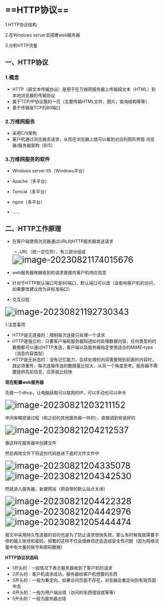# ==HTTP协议==

1.HTTP协议结构

2.在Windows server去搭建web服务器

3.分析HTTP流量

## 一、HTTP协议

### 1.概念

- HTTP（超文本传输协议）是用于在万维网服务器上传输超文本（HTML）到本地浏览器的传输协议
- 属于TCP/IP协议簇的一员（主要传输HTML文件，图片，查询结构等等）
- 基于传输层TCP的80端口

### 2.万维网服务

- 采用C/S架构
- 客户机通过浏览器去请求，从而在浏览器上就可以看到对应的图形界面  浏览器/服务器架构（B/S）

### 3.万维网服务的软件

- Windows server IIS（Windows平台）
- Apache（多平台）
- Tomcat（多平台）
- nginx（多平台）

- ......

## 二、HTTP工作原理

- 在客户端使用浏览器通过URL向HTTP服务器发送请求

  - URL（统一定位符），有三部分组成

  <img src="C:\Users\hp\AppData\Roaming\Typora\typora-user-images\image-20230821174015676.png" alt="image-20230821174015676" style="zoom:200%;" />

- web服务器根据收到的请求直接向客户机响应信息
- 针对于HTTP默认端口号是80端口，默认端口可以改（会影响客户机的访问，如果要改建议改为非标准端口）
- 交互过程

<img src="C:\Users\hp\AppData\Roaming\Typora\typora-user-images\image-20230821192730343.png" alt="image-20230821192730343" style="zoom:200%;" />

1.注意事项

- HTTP是无连接的：限制每次连接只处理一个请求
- HTTP是独立的：只要客户端和服务器知道如何处理数据内容，任何类型的的数据都可以通过HTTP发送，客户端以及服务器指定使用适合的MIME-type（消息内容类型）
- HTTP是无状态的：没有记忆能力，后续处理的内容需要用到前面的内容时，就必须重传，每次连接传送的数据量比较大，从另一个角度思考。服务器不需要提供先前信息，应答就比较快

**现在配置web服务器**

先做一个dhcp，让电脑获取可以联网的IP，可以手动也可以命令

<img src="C:\Users\hp\AppData\Roaming\Typora\typora-user-images\image-20230821203211152.png" alt="image-20230821203211152" style="zoom:200%;" />

中间省略安装过程（和之前的其他服务器一样的），直接调到安装好的

<img src="C:\Users\hp\AppData\Roaming\Typora\typora-user-images\image-20230821204212537.png" alt="image-20230821204212537" style="zoom:200%;" />

像这样在服务器中创建文件

然后再改文件下将这份代码放进下面的文件文件中

<img src="C:\Users\hp\AppData\Roaming\Typora\typora-user-images\image-20230821204335078.png" alt="image-20230821204335078" style="zoom:200%;" />

<img src="C:\Users\hp\AppData\Roaming\Typora\typora-user-images\image-20230821204342530.png" alt="image-20230821204342530" style="zoom:200%;" />

然就进入服务器，新建网站（把自带的默认站点关闭）

<img src="C:\Users\hp\AppData\Roaming\Typora\typora-user-images\image-20230821204422328.png" alt="image-20230821204422328" style="zoom:200%;" />

<img src="C:\Users\hp\AppData\Roaming\Typora\typora-user-images\image-20230821204442976.png" alt="image-20230821204442976" style="zoom:200%;" />



<img src="C:\Users\hp\AppData\Roaming\Typora\typora-user-images\image-20230821205444474.png" alt="image-20230821205444474" style="zoom:200%;" />

报文中采用持久性连接的目的也是为了防止请求很快失效，那么有时候我就需要不停的输入账号和密码，频繁的这样不仅会很麻烦还会造成安全性问题（因为网络流量中有大量的账号和密码数据）

**HTTP协议状态码**

- 1开头的：一般情况下表示服务器收到了客户机的请求
- 2开头的：客户机请求成功，服务器给客户机想要的东西
- 3开头的：一般为重定向，如果访问页面不存在，浏览器会重定向到有效页面中去
- 4开头的：一般为用户端出错（访问的东西错误或等等）
-  5开头的：一般为服务器出错
